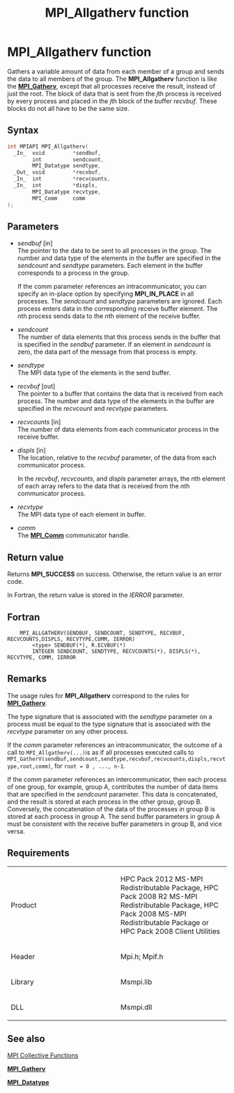 ﻿---
title: MPI_Allgatherv function
TOCTitle: MPI_Allgatherv function
ms:assetid: 6f44ceb1-8213-4541-a2d8-639a84a38be2
ms:mtpsurl: https://msdn.microsoft.com/en-us/library/Dn502501(v=VS.85)
ms:contentKeyID: 59360773
ms.date: 03/28/2018
mtps_version: v=VS.85
f1_keywords:
- MPI_ALLGATHERV
- mpif/MPI_Allgatherv
- mpi/MPI_ALLGATHERV
dev_langs:
- C++
- C
api_location:
- Msmpi.dll
api_name:
- MPI_Allgatherv
api_type:
- DLLExport
product:
- Windows
topic_type:
- apiref
- kbSyntax
product_family_name: VS
ROBOTS: INDEX,FOLLOW
---

# MPI\_Allgatherv function

Gathers a variable amount of data from each member of a group and sends the data to all members of the group. The **MPI\_Allgatherv** function is like the [**MPI\_Gatherv**](mpi-gatherv-function.md), except that all processes receive the result, instead of just the root. The block of data that is sent from the *j*th process is received by every process and placed in the *j*th block of the buffer *recvbuf*. These blocks do not all have to be the same size.

## Syntax

``` c++
int MPIAPI MPI_Allgatherv(
  _In_  void         *sendbuf,
        int          sendcount,
        MPI_Datatype sendtype,
  _Out_ void         *recvbuf,
  _In_  int          *recvcounts,
  _In_  int          *displs,
        MPI_Datatype recvtype,
        MPI_Comm     comm
);
```

## Parameters

  - *sendbuf* \[in\]  
    The pointer to the data to be sent to all processes in the group. The number and data type of the elements in the buffer are specified in the *sendcount* and *sendtype* parameters. Each element in the buffer corresponds to a process in the group.
    
    If the comm parameter references an intracommunicator, you can specify an in-place option by specifying **MPI\_IN\_PLACE** in all processes. The *sendcount* and *sendtype* parameters are ignored. Each process enters data in the corresponding receive buffer element. The *n*th process sends data to the *n*th element of the receive buffer.

  - *sendcount*  
    The number of data elements that this process sends in the buffer that is specified in the *sendbuf* parameter. If an element in *sendcount* is zero, the data part of the message from that process is empty.

  - *sendtype*  
    The MPI data type of the elements in the send buffer.

  - *recvbuf* \[out\]  
    The pointer to a buffer that contains the data that is received from each process. The number and data type of the elements in the buffer are specified in the *recvcount* and *recvtype* parameters.

  - *recvcounts* \[in\]  
    The number of data elements from each communicator process in the receive buffer.

  - *displs* \[in\]  
    The location, relative to the *recvbuf* parameter, of the data from each communicator process.
    
    In the *recvbuf*, *recvcounts*, and *displs* parameter arrays, the *n*th element of each array refers to the data that is received from the *n*th communicator process.

  - *recvtype*  
    The MPI data type of each element in buffer.

  - *comm*  
    The [**MPI\_Comm**](mpi-comm-enumeration.md) communicator handle.

## Return value

Returns **MPI\_SUCCESS** on success. Otherwise, the return value is an error code.

In Fortran, the return value is stored in the *IERROR* parameter.

## Fortran

``` FORTRAN
    MPI_ALLGATHERV(SENDBUF, SENDCOUNT, SENDTYPE, RECVBUF, RECVCOUNTS,DISPLS, RECVTYPE,COMM, IERROR)
        <type> SENDBUF(*), R.ECVBUF(*)
        INTEGER SENDCOUNT, SENDTYPE, RECVCOUNTS(*), DISPLS(*), RECVTYPE, COMM, IERROR
```

## Remarks

The usage rules for **MPI\_Allgatherv** correspond to the rules for [**MPI\_Gatherv**](mpi-gatherv-function.md).

The type signature that is associated with the *sendtype* parameter on a process must be equal to the type signature that is associated with the *recvtype* parameter on any other process.

If the *comm* parameter references an intracommunicator, the outcome of a call to `MPI_Allgatherv(...)`is as if all processes executed calls to `MPI_GatherV(sendbuf,sendcount,sendtype,recvbuf,recvcounts,displs,recvtype,root,comm)`, for `root = 0 , ..., n-1`.

If the *comm* parameter references an intercommunicator, then each process of one group, for example, group A, contributes the number of data items that are specified in the *sendcount* parameter. This data is concatenated, and the result is stored at each process in the other group, group B. Conversely, the concatenation of the data of the processes in group B is stored at each process in group A. The send buffer parameters in group A must be consistent with the receive buffer parameters in group B, and vice versa.

## Requirements

<table>
<colgroup>
<col style="width: 50%" />
<col style="width: 50%" />
</colgroup>
<tbody>
<tr class="odd">
<td><p>Product</p></td>
<td><p>HPC Pack 2012 MS-MPI Redistributable Package, HPC Pack 2008 R2 MS-MPI Redistributable Package, HPC Pack 2008 MS-MPI Redistributable Package or HPC Pack 2008 Client Utilities</p></td>
</tr>
<tr class="even">
<td><p>Header</p></td>
<td>Mpi.h;
Mpif.h</td>
</tr>
<tr class="odd">
<td><p>Library</p></td>
<td>Msmpi.lib</td>
</tr>
<tr class="even">
<td><p>DLL</p></td>
<td>Msmpi.dll</td>
</tr>
</tbody>
</table>


## See also

[MPI Collective Functions](mpi-collective-functions.md)

[**MPI\_Gatherv**](mpi-gatherv-function.md)

[**MPI\_Datatype**](mpi-datatype-enumeration.md)


